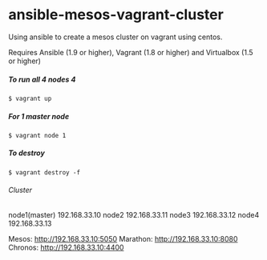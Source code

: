 # ansible-mesos-vagrant-cluster
Using ansible to create a mesos cluster on vagrant using centos.

Requires Ansible (1.9 or higher), Vagrant (1.8 or higher) and Virtualbox (1.5 or higher)

##### To run all 4 nodes 4
```
$ vagrant up
```
##### For 1 master node
```
$ vagrant node 1
````

##### To destroy
```
$ vagrant destroy -f
```

###### Cluster
node1(master) 192.168.33.10
node2 192.168.33.11
node3 192.168.33.12
node4 192.168.33.13

Mesos: http://192.168.33.10:5050
Marathon: http://192.168.33.10:8080
Chronos: http://192.168.33.10:4400
